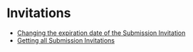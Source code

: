 # Invitations

* [Changing the expiration date of the Submission Invitation](changing-the-expiration-date-of-the-submission-invitation.md)
* [Getting all Submission Invitations](getting-all-submission-invitations.md)
